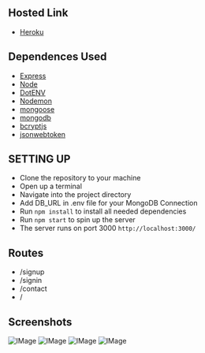 ## Hosted Link
- [Heroku](https://xenon-auth.herokuapp.com/)

## Dependences Used
- [Express](https://www.npmjs.com/package/express)
- [Node](http://nodejs.org/)
- [DotENV](https://www.npmjs.com/package/dotenv)
- [Nodemon](https://www.npmjs.com/package/nodemon)
- [mongoose](https://mongoosejs.com/docs/)
- [mongodb](https://www.mongodb.com/cloud/atlas)
- [bcryptjs](https://www.npmjs.com/package/bcryptjs)
- [jsonwebtoken](https://www.npmjs.com/package/jsonwebtoken)

## SETTING UP 
- Clone the repository to your machine
- Open up a terminal
- Navigate into the project directory
- Add DB_URL in .env file for your MongoDB Connection
- Run <code>npm install</code> to install all needed dependencies
- Run <code>npm start</code> to spin up the server
- The server runs on port 3000 <code>http://localhost:3000/</code>

## Routes
- /signup
- /signin
- /contact
- /

## Screenshots
![IMage](https://github.com/kartikarora4u/xenon-assignment/blob/master/Screenshots/Screenshot%20(184).png)
![IMage](https://github.com/kartikarora4u/xenon-assignment/blob/master/Screenshots/Screenshot%20(186).png)
![IMage](https://github.com/kartikarora4u/xenon-assignment/blob/master/Screenshots/Screenshot%20(187).png)
![IMage](https://github.com/kartikarora4u/xenon-assignment/blob/master/Screenshots/Screenshot%20(185).png)
